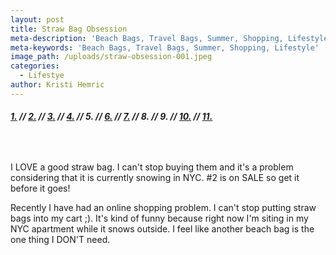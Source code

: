 ```yaml
---
layout: post
title: Straw Bag Obsession
meta-description: 'Beach Bags, Travel Bags, Summer, Shopping, Lifestyle'
meta-keywords: 'Beach Bags, Travel Bags, Summer, Shopping, Lifestyle'
image_path: /uploads/straw-obsession-001.jpeg
categories:
  - Lifestye
author: Kristi Hemric
---
```



###### **[1.](https://www.bloomingdales.com/shop/product/serpui-destiny-circle-basket-crossbody?ID=2450962&amp;pla_country=US&amp;cm_mmc=Google-PLA-ADC-_-Handbags-NA-_-Serpui-_-492030663278USA&amp;CAWELAID=120156070004864926&amp;CAGPSPN=pla&amp;CAAGID=35637426872&amp;CATCI=pla-294041458924&amp;catargetid=120156070004248855&amp;cadevice=c)&nbsp;// [2.](http://www.revolve.com/nannacay-goa-ciao-tote-bag-in-multi/dp/NANR-WY9/?d=F&amp;currency=USD&amp;mkwid={ifsearch:s}{ifcontent:c}_dc|pcrid|114237408491|pkw||pmt|&amp;pdv=c&amp;matchtype=&amp;gclid=CInVxvuM7dICFYOKswodWjIC3A) // [3.](http://shop.nordstrom.com/s/kate-spade-new-york-lewis-way-pompom-tote/4538213?origin=category-personalizedsort&amp;fashioncolor=BLACK) // [4.](https://www.shopbop.com/schnauzer-clutch-serpui-marie/vp/v=1/1583860920.htm?folderID=2534374302055387&amp;fm=other-shopbysize-viewall&amp;os=false&amp;colorId=10192) // 5. // [6.](https://www.shopbop.com/baby-roge-nap-pompom-bag/vp/v=1/1515697231.htm?folderID=2534374302145731&amp;fm=other-viewall&amp;os=false&amp;colorId=12010) // [7.](https://www.shopbop.com/charlotte-clutch-serpui-marie/vp/v=1/1527634137.htm?folderID=2534374302055387&amp;fm=other-shopbysize-viewall&amp;os=false&amp;colorId=21785) // 8. // 9. // [10.](http://shop.nordstrom.com/s/nordstrom-beach-please-tote/4491436?origin=category-personalizedsort&amp;fashioncolor=NATURAL) // [11.](http://shop.nordstrom.com/s/sam-edelman-sierra-straw-tote/4527040?origin=category-personalizedsort&amp;fashioncolor=ORANGE)**

&nbsp;

I LOVE a good straw bag. I can't stop buying them and it's a problem considering that it is currently snowing in NYC. #2 is on SALE so get it before it goes!

Recently I have had an online shopping problem. I can't stop putting straw bags into my cart ;). It's kind of funny because right now I'm siting in my NYC apartment while it snows outside. I feel like another beach bag is the one thing I DON'T need. ​